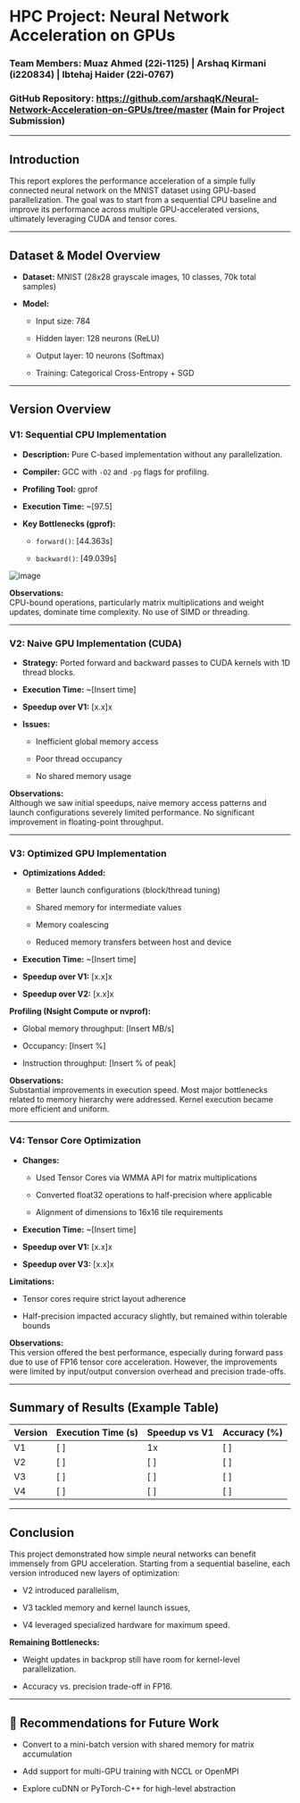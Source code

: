# HPC Project: Neural Network Acceleration on GPUs

### Team Members: Muaz Ahmed (22i-1125) | Arshaq Kirmani (i220834) | Ibtehaj Haider (22i-0767)

### GitHub Repository: https://github.com/arshaqK/Neural-Network-Acceleration-on-GPUs/tree/master (Main for Project Submission)

---

## Introduction

This report explores the performance acceleration of a simple fully connected neural network on the MNIST dataset using GPU-based parallelization. The goal was to start from a sequential CPU baseline and improve its performance across multiple GPU-accelerated versions, ultimately leveraging CUDA and tensor cores.

---

## Dataset & Model Overview

- **Dataset:** MNIST (28x28 grayscale images, 10 classes, 70k total samples)
    
- **Model:**
    
    - Input size: 784
        
    - Hidden layer: 128 neurons (ReLU)
        
    - Output layer: 10 neurons (Softmax)
        
    - Training: Categorical Cross-Entropy + SGD
        

---

## Version Overview

### **V1: Sequential CPU Implementation**

- **Description:** Pure C-based implementation without any parallelization.
    
- **Compiler:** GCC with `-O2` and `-pg` flags for profiling.
    
- **Profiling Tool:** gprof
    
- **Execution Time:** ~[97.5]
    
- **Key Bottlenecks (gprof):**
    
    - `forward()`: [44.363s]
        
    - `backward()`: [49.039s]

![image](https://github.com/user-attachments/assets/59c31fda-e70b-4095-abd5-df05c479ee3b)


**Observations:**  
CPU-bound operations, particularly matrix multiplications and weight updates, dominate time complexity. No use of SIMD or threading.

---

### **V2: Naive GPU Implementation (CUDA)**

- **Strategy:** Ported forward and backward passes to CUDA kernels with 1D thread blocks.
    
- **Execution Time:** ~[Insert time]
    
- **Speedup over V1:** [x.x]x
    
- **Issues:**
    
    - Inefficient global memory access
        
    - Poor thread occupancy
        
    - No shared memory usage
        

**Observations:**  
Although we saw initial speedups, naive memory access patterns and launch configurations severely limited performance. No significant improvement in floating-point throughput.

---

### **V3: Optimized GPU Implementation**

- **Optimizations Added:**
    
    - Better launch configurations (block/thread tuning)
        
    - Shared memory for intermediate values
        
    - Memory coalescing
        
    - Reduced memory transfers between host and device
        
- **Execution Time:** ~[Insert time]
    
- **Speedup over V1:** [x.x]x
    
- **Speedup over V2:** [x.x]x
    

**Profiling (Nsight Compute or nvprof):**

- Global memory throughput: [Insert MB/s]
    
- Occupancy: [Insert %]
    
- Instruction throughput: [Insert % of peak]
    

**Observations:**  
Substantial improvements in execution speed. Most major bottlenecks related to memory hierarchy were addressed. Kernel execution became more efficient and uniform.

---

### **V4: Tensor Core Optimization**

- **Changes:**
    
    - Used Tensor Cores via WMMA API for matrix multiplications
        
    - Converted float32 operations to half-precision where applicable
        
    - Alignment of dimensions to 16x16 tile requirements
        
- **Execution Time:** ~[Insert time]
    
- **Speedup over V1:** [x.x]x
    
- **Speedup over V3:** [x.x]x
    

**Limitations:**

- Tensor cores require strict layout adherence
    
- Half-precision impacted accuracy slightly, but remained within tolerable bounds
    

**Observations:**  
This version offered the best performance, especially during forward pass due to use of FP16 tensor core acceleration. However, the improvements were limited by input/output conversion overhead and precision trade-offs.

---

## Summary of Results (Example Table)

| Version | Execution Time (s) | Speedup vs V1 | Accuracy (%) |
| ------- | ------------------ | ------------- | ------------ |
| V1      | [ ]                | 1x            | [ ]          |
| V2      | [ ]                | [ ]           | [ ]          |
| V3      | [ ]                | [ ]           | [ ]          |
| V4      | [ ]                | [ ]           | [ ]          |

---

## Conclusion

This project demonstrated how simple neural networks can benefit immensely from GPU acceleration. Starting from a sequential baseline, each version introduced new layers of optimization:

- V2 introduced parallelism,
    
- V3 tackled memory and kernel launch issues,
    
- V4 leveraged specialized hardware for maximum speed.
    

**Remaining Bottlenecks:**

- Weight updates in backprop still have room for kernel-level parallelization.
    
- Accuracy vs. precision trade-off in FP16.
    

---

## 🔗 Recommendations for Future Work

- Convert to a mini-batch version with shared memory for matrix accumulation
    
- Add support for multi-GPU training with NCCL or OpenMPI
    
- Explore cuDNN or PyTorch-C++ for high-level abstraction
